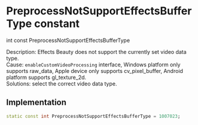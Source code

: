 


# PreprocessNotSupportEffectsBufferType constant







int const PreprocessNotSupportEffectsBufferType
  




<p>Description: Effects Beauty does not support the currently set video data type. <br>Cause: <code>enableCustomVideoProcessing</code> interface, Windows platform only supports raw_data, Apple device only supports cv_pixel_buffer, Android platform supports gl_texture_2d. <br>Solutions: select the correct video data type.</p>



## Implementation

```dart
static const int PreprocessNotSupportEffectsBufferType = 1007023;
```







